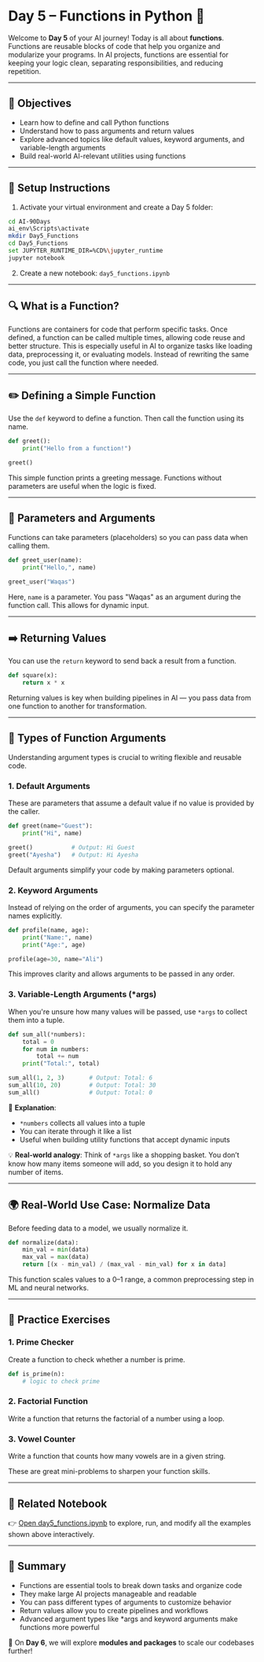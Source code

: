 # Day 5 – Functions in Python 🚀

Welcome to **Day 5** of your AI journey! Today is all about **functions**. Functions are reusable blocks of code that help you organize and modularize your programs. In AI projects, functions are essential for keeping your logic clean, separating responsibilities, and reducing repetition.

---

## 🌟 Objectives
- Learn how to define and call Python functions
- Understand how to pass arguments and return values
- Explore advanced topics like default values, keyword arguments, and variable-length arguments
- Build real-world AI-relevant utilities using functions

---

## 📁 Setup Instructions

1. Activate your virtual environment and create a Day 5 folder:
```bash
cd AI-90Days
ai_env\Scripts\activate
mkdir Day5_Functions
cd Day5_Functions
set JUPYTER_RUNTIME_DIR=%CD%\jupyter_runtime
jupyter notebook
```

2. Create a new notebook: `day5_functions.ipynb`

---

## 🔍 What is a Function?
Functions are containers for code that perform specific tasks. Once defined, a function can be called multiple times, allowing code reuse and better structure. This is especially useful in AI to organize tasks like loading data, preprocessing it, or evaluating models. Instead of rewriting the same code, you just call the function where needed.

---

## ✏️ Defining a Simple Function
Use the `def` keyword to define a function. Then call the function using its name.

```python
def greet():
    print("Hello from a function!")

greet()
```

This simple function prints a greeting message. Functions without parameters are useful when the logic is fixed.

---

## 🧰 Parameters and Arguments
Functions can take parameters (placeholders) so you can pass data when calling them.

```python
def greet_user(name):
    print("Hello,", name)

greet_user("Waqas")
```

Here, `name` is a parameter. You pass "Waqas" as an argument during the function call. This allows for dynamic input.

---

## ➡️ Returning Values
You can use the `return` keyword to send back a result from a function.

```python
def square(x):
    return x * x
```

Returning values is key when building pipelines in AI — you pass data from one function to another for transformation.

---

## 🧩 Types of Function Arguments
Understanding argument types is crucial to writing flexible and reusable code.

### 1. Default Arguments
These are parameters that assume a default value if no value is provided by the caller.

```python
def greet(name="Guest"):
    print("Hi", name)

greet()           # Output: Hi Guest
greet("Ayesha")   # Output: Hi Ayesha
```

Default arguments simplify your code by making parameters optional.

### 2. Keyword Arguments
Instead of relying on the order of arguments, you can specify the parameter names explicitly.

```python
def profile(name, age):
    print("Name:", name)
    print("Age:", age)

profile(age=30, name="Ali")
```

This improves clarity and allows arguments to be passed in any order.

### 3. Variable-Length Arguments (*args)
When you're unsure how many values will be passed, use `*args` to collect them into a tuple.

```python
def sum_all(*numbers):
    total = 0
    for num in numbers:
        total += num
    print("Total:", total)

sum_all(1, 2, 3)       # Output: Total: 6
sum_all(10, 20)        # Output: Total: 30
sum_all()              # Output: Total: 0
```

🔎 **Explanation**:
- `*numbers` collects all values into a tuple
- You can iterate through it like a list
- Useful when building utility functions that accept dynamic inputs

💡 **Real-world analogy**:
Think of `*args` like a shopping basket. You don’t know how many items someone will add, so you design it to hold any number of items.

---

## 🌍 Real-World Use Case: Normalize Data
Before feeding data to a model, we usually normalize it.
```python
def normalize(data):
    min_val = min(data)
    max_val = max(data)
    return [(x - min_val) / (max_val - min_val) for x in data]
```

This function scales values to a 0–1 range, a common preprocessing step in ML and neural networks.

---

## 🔹 Practice Exercises

### 1. Prime Checker
Create a function to check whether a number is prime.
```python
def is_prime(n):
    # logic to check prime
```

### 2. Factorial Function
Write a function that returns the factorial of a number using a loop.

### 3. Vowel Counter
Write a function that counts how many vowels are in a given string.

These are great mini-problems to sharpen your function skills.

---

## 📘 Related Notebook
👉 [Open day5_functions.ipynb](../Day5_Functions/day5_functions.ipynb) to explore, run, and modify all the examples shown above interactively.

---

## 🧠 Summary
- Functions are essential tools to break down tasks and organize code
- They make large AI projects manageable and readable
- You can pass different types of arguments to customize behavior
- Return values allow you to create pipelines and workflows
- Advanced argument types like *args and keyword arguments make functions more powerful

📅 On **Day 6**, we will explore **modules and packages** to scale our codebases further!
